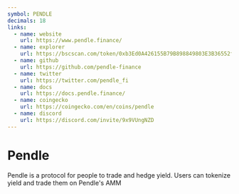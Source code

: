 ```yaml
---
symbol: PENDLE
decimals: 18
links:
  - name: website
    url: https://www.pendle.finance/
  - name: explorer
    url: https://bscscan.com/token/0xb3Ed0A426155B79B898849803E3B36552f7ED507
  - name: github
    url: https://github.com/pendle-finance
  - name: twitter
    url: https://twitter.com/pendle_fi
  - name: docs
    url: https://docs.pendle.finance/
  - name: coingecko
    url: https://coingecko.com/en/coins/pendle
  - name: discord
    url: https://discord.com/invite/9x9VUngNZD
---
```


# Pendle

Pendle is a protocol for people to trade and hedge yield. Users can tokenize yield and trade them on Pendle's AMM
